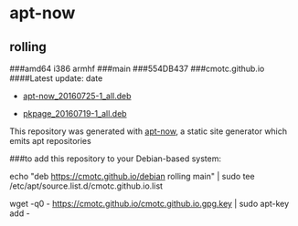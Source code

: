 apt-now
============
rolling
------------
###amd64 i386 armhf
###main
###554DB437
###cmotc.github.io
####Latest update: date


  * [apt-now_20160725-1_all.deb ](info/apt-now_20160725-1_all.deb.html) 

  * [pkpage_20160719-1_all.deb ](info/pkpage_20160719-1_all.deb.html) 

This repository was generated with [apt-now](https://cmotc.github.io/apt-now), a static site
generator which emits apt repositories

###to add this repository to your Debian-based system:

echo "deb https://cmotc.github.io/debian rolling main" | sudo tee /etc/apt/source.list.d/cmotc.github.io.list

wget -q0 - https://cmotc.github.io/cmotc.github.io.gpg.key | sudo apt-key add -


